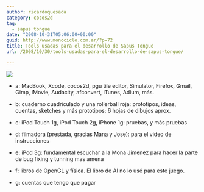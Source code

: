 ```yaml
---
author: ricardoquesada
category: cocos2d
tag:
  - sapus tongue
date: "2008-10-31T05:06:00+00:00"
guid: http://www.monociclo.com.ar/?p=72
title: Tools usadas para el desarrollo de Sapus Tongue
url: /2008/10/30/tools-usadas-para-el-desarrollo-de-sapus-tongue/

---
```

[![](/wp-content/uploads/2008/10/0bf3a-tools_sapus_media.jpg?w=300)](/wp-content/uploads/2008/10/0bf3a-tools_sapus_media.jpg)  

- a: MacBook, Xcode, cocos2d, pgu tile editor, Simulator, Firefox, Gmail, Gimp, iMovie, Audacity, afconvert, iTunes, Adium, más.  

- b: cuaderno cuadriculado y una rollerball roja: prototipos, ideas, cuentas, sketches y más prototipos: 6 hojas de dibujos aprox.  

- c: iPod Touch 1g, iPod Touch 2g, iPhone 1g: pruebas, y más pruebas  

- d: filmadora (prestada, gracias Mana y Jose): para el video de instrucciones  

- e: iPod 3g: fundamental escuchar a la Mona Jimenez para hacer la parte de bug fixing y tunning mas amena
- f: libros de OpenGL y física. El libro de AI no lo usé para este juego.  

- g: cuentas que tengo que pagar  
